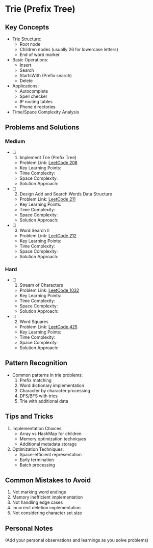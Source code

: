# Trie (Prefix Tree)

## Key Concepts

- Trie Structure:
  - Root node
  - Children nodes (usually 26 for lowercase letters)
  - End of word marker
- Basic Operations:
  - Insert
  - Search
  - StartsWith (Prefix search)
  - Delete
- Applications:
  - Autocomplete
  - Spell checker
  - IP routing tables
  - Phone directories
- Time/Space Complexity Analysis

## Problems and Solutions

### Medium

- [ ] 1. Implement Trie (Prefix Tree)

  - Problem Link: [LeetCode 208](https://leetcode.com/problems/implement-trie-prefix-tree/)
  - Key Learning Points:
  - Time Complexity:
  - Space Complexity:
  - Solution Approach:

- [ ] 2. Design Add and Search Words Data Structure

  - Problem Link: [LeetCode 211](https://leetcode.com/problems/design-add-and-search-words-data-structure/)
  - Key Learning Points:
  - Time Complexity:
  - Space Complexity:
  - Solution Approach:

- [ ] 3. Word Search II
  - Problem Link: [LeetCode 212](https://leetcode.com/problems/word-search-ii/)
  - Key Learning Points:
  - Time Complexity:
  - Space Complexity:
  - Solution Approach:

### Hard

- [ ] 1. Stream of Characters

  - Problem Link: [LeetCode 1032](https://leetcode.com/problems/stream-of-characters/)
  - Key Learning Points:
  - Time Complexity:
  - Space Complexity:
  - Solution Approach:

- [ ] 2. Word Squares
  - Problem Link: [LeetCode 425](https://leetcode.com/problems/word-squares/)
  - Key Learning Points:
  - Time Complexity:
  - Space Complexity:
  - Solution Approach:

## Pattern Recognition

- Common patterns in trie problems:
  1. Prefix matching
  2. Word dictionary implementation
  3. Character by character processing
  4. DFS/BFS with tries
  5. Trie with additional data

## Tips and Tricks

1. Implementation Choices:
   - Array vs HashMap for children
   - Memory optimization techniques
   - Additional metadata storage
2. Optimization Techniques:
   - Space-efficient representation
   - Early termination
   - Batch processing

## Common Mistakes to Avoid

1. Not marking word endings
2. Memory inefficient implementation
3. Not handling edge cases
4. Incorrect deletion implementation
5. Not considering character set size

## Personal Notes

(Add your personal observations and learnings as you solve problems)
